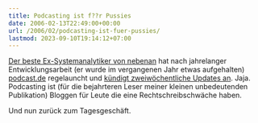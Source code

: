 ```yaml
---
title: Podcasting ist f??r Pussies
date: 2006-02-13T22:49:00+00:00
url: /2006/02/podcasting-ist-fuer-pussies/
lastmod: 2023-09-10T19:14:12+07:00
---
```

[Der beste Ex-Systemanalytiker von nebenan][1] hat nach jahrelanger Entwicklungsarbeit (er wurde im vergangenen Jahr etwas aufgehalten) [podcast.de][2] regelauncht und [kündigt zweiwöchentliche Updates an][3]. Jaja. Podcasting ist (für die bejahrteren Leser meiner kleinen unbedeutenden Publikation) Bloggen für Leute die eine Rechtschreibschwäche haben.

Und nun zurück zum Tagesgeschäft.

 [1]: http://fabio.bacigalupo.net/
 [2]: http://podcast.de
 [3]: http://blog.podcast.de/artikel/49/podcastde-relaunch
